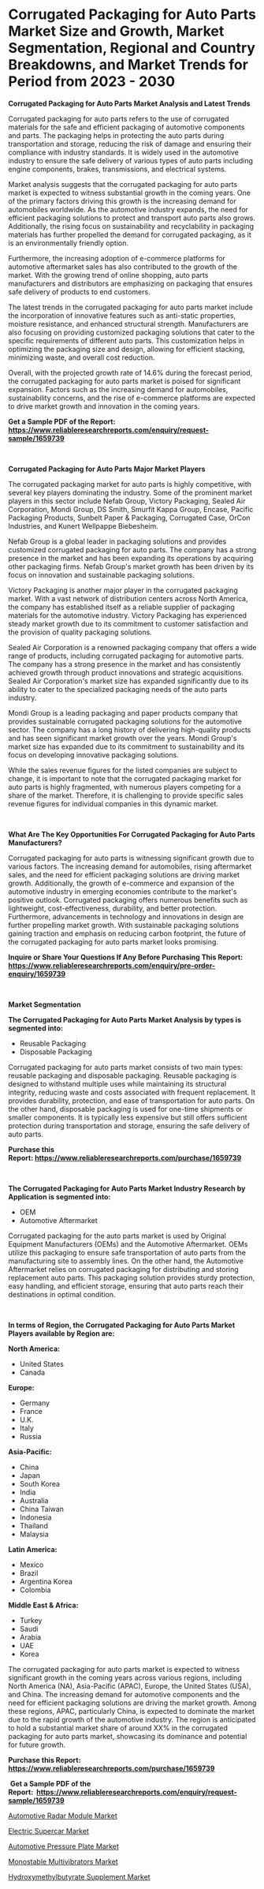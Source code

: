 <p><h1>Corrugated Packaging for Auto Parts Market Size and Growth, Market Segmentation, Regional and Country Breakdowns, and Market Trends for Period from 2023 -  2030</h1></p><p><strong>Corrugated Packaging for Auto Parts Market Analysis and Latest Trends</strong></p>
<p><p>Corrugated packaging for auto parts refers to the use of corrugated materials for the safe and efficient packaging of automotive components and parts. The packaging helps in protecting the auto parts during transportation and storage, reducing the risk of damage and ensuring their compliance with industry standards. It is widely used in the automotive industry to ensure the safe delivery of various types of auto parts including engine components, brakes, transmissions, and electrical systems.</p><p>Market analysis suggests that the corrugated packaging for auto parts market is expected to witness substantial growth in the coming years. One of the primary factors driving this growth is the increasing demand for automobiles worldwide. As the automotive industry expands, the need for efficient packaging solutions to protect and transport auto parts also grows. Additionally, the rising focus on sustainability and recyclability in packaging materials has further propelled the demand for corrugated packaging, as it is an environmentally friendly option.</p><p>Furthermore, the increasing adoption of e-commerce platforms for automotive aftermarket sales has also contributed to the growth of the market. With the growing trend of online shopping, auto parts manufacturers and distributors are emphasizing on packaging that ensures safe delivery of products to end customers.</p><p>The latest trends in the corrugated packaging for auto parts market include the incorporation of innovative features such as anti-static properties, moisture resistance, and enhanced structural strength. Manufacturers are also focusing on providing customized packaging solutions that cater to the specific requirements of different auto parts. This customization helps in optimizing the packaging size and design, allowing for efficient stacking, minimizing waste, and overall cost reduction.</p><p>Overall, with the projected growth rate of 14.6% during the forecast period, the corrugated packaging for auto parts market is poised for significant expansion. Factors such as the increasing demand for automobiles, sustainability concerns, and the rise of e-commerce platforms are expected to drive market growth and innovation in the coming years.</p></p>
<p><strong>Get a Sample PDF of the Report:&nbsp; <a href="https://www.reliableresearchreports.com/enquiry/request-sample/1659739">https://www.reliableresearchreports.com/enquiry/request-sample/1659739</a></strong></p>
<p>&nbsp;</p>
<p><strong>Corrugated Packaging for Auto Parts Major Market Players</strong></p>
<p><p>The corrugated packaging market for auto parts is highly competitive, with several key players dominating the industry. Some of the prominent market players in this sector include Nefab Group, Victory Packaging, Sealed Air Corporation, Mondi Group, DS Smith, Smurfit Kappa Group, Encase, Pacific Packaging Products, Sunbelt Paper & Packaging, Corrugated Case, OrCon Industries, and Kunert Wellpappe Biebesheim.</p><p>Nefab Group is a global leader in packaging solutions and provides customized corrugated packaging for auto parts. The company has a strong presence in the market and has been expanding its operations by acquiring other packaging firms. Nefab Group's market growth has been driven by its focus on innovation and sustainable packaging solutions.</p><p>Victory Packaging is another major player in the corrugated packaging market. With a vast network of distribution centers across North America, the company has established itself as a reliable supplier of packaging materials for the automotive industry. Victory Packaging has experienced steady market growth due to its commitment to customer satisfaction and the provision of quality packaging solutions.</p><p>Sealed Air Corporation is a renowned packaging company that offers a wide range of products, including corrugated packaging for automotive parts. The company has a strong presence in the market and has consistently achieved growth through product innovations and strategic acquisitions. Sealed Air Corporation's market size has expanded significantly due to its ability to cater to the specialized packaging needs of the auto parts industry.</p><p>Mondi Group is a leading packaging and paper products company that provides sustainable corrugated packaging solutions for the automotive sector. The company has a long history of delivering high-quality products and has seen significant market growth over the years. Mondi Group's market size has expanded due to its commitment to sustainability and its focus on developing innovative packaging solutions.</p><p>While the sales revenue figures for the listed companies are subject to change, it is important to note that the corrugated packaging market for auto parts is highly fragmented, with numerous players competing for a share of the market. Therefore, it is challenging to provide specific sales revenue figures for individual companies in this dynamic market.</p></p>
<p>&nbsp;</p>
<p><strong>What Are The Key Opportunities For Corrugated Packaging for Auto Parts Manufacturers?</strong></p>
<p><p>Corrugated packaging for auto parts is witnessing significant growth due to various factors. The increasing demand for automobiles, rising aftermarket sales, and the need for efficient packaging solutions are driving market growth. Additionally, the growth of e-commerce and expansion of the automotive industry in emerging economies contribute to the market's positive outlook. Corrugated packaging offers numerous benefits such as lightweight, cost-effectiveness, durability, and better protection. Furthermore, advancements in technology and innovations in design are further propelling market growth. With sustainable packaging solutions gaining traction and emphasis on reducing carbon footprint, the future of the corrugated packaging for auto parts market looks promising.</p></p>
<p><strong>Inquire or Share Your Questions If Any Before Purchasing This Report: <a href="https://www.reliableresearchreports.com/enquiry/pre-order-enquiry/1659739">https://www.reliableresearchreports.com/enquiry/pre-order-enquiry/1659739</a></strong></p>
<p>&nbsp;</p>
<p><strong>Market Segmentation</strong></p>
<p><strong>The Corrugated Packaging for Auto Parts Market Analysis by types is segmented into:</strong></p>
<p><ul><li>Reusable Packaging</li><li>Disposable Packaging</li></ul></p>
<p><p>Corrugated packaging for auto parts market consists of two main types: reusable packaging and disposable packaging. Reusable packaging is designed to withstand multiple uses while maintaining its structural integrity, reducing waste and costs associated with frequent replacement. It provides durability, protection, and ease of transportation for auto parts. On the other hand, disposable packaging is used for one-time shipments or smaller components. It is typically less expensive but still offers sufficient protection during transportation and storage, ensuring the safe delivery of auto parts.</p></p>
<p><strong>Purchase this Report:&nbsp;<a href="https://www.reliableresearchreports.com/purchase/1659739">https://www.reliableresearchreports.com/purchase/1659739</a></strong></p>
<p>&nbsp;</p>
<p><strong>The Corrugated Packaging for Auto Parts Market Industry Research by Application is segmented into:</strong></p>
<p><ul><li>OEM</li><li>Automotive Aftermarket</li></ul></p>
<p><p>Corrugated packaging for the auto parts market is used by Original Equipment Manufacturers (OEMs) and the Automotive Aftermarket. OEMs utilize this packaging to ensure safe transportation of auto parts from the manufacturing site to assembly lines. On the other hand, the Automotive Aftermarket relies on corrugated packaging for distributing and storing replacement auto parts. This packaging solution provides sturdy protection, easy handling, and efficient storage, ensuring that auto parts reach their destinations in optimal condition.</p></p>
<p>&nbsp;</p>
<p><strong>In terms of Region, the Corrugated Packaging for Auto Parts Market Players available by Region are:</strong></p>
<p>
    <p> <strong> North America: </strong>
        <ul>
            <li>United States</li>
            <li>Canada</li>
        </ul>
        </p> 
    <p> <strong> Europe: </strong>
        <ul>
            <li>Germany</li>
            <li>France</li>
            <li>U.K.</li>
            <li>Italy</li>
            <li>Russia</li>
        </ul>
        </p> 
    <p> <strong> Asia-Pacific: </strong>
        <ul>
            <li>China</li>
            <li>Japan</li>
            <li>South Korea</li>
            <li>India</li>
            <li>Australia</li>
            <li>China Taiwan</li>
            <li>Indonesia</li>
            <li>Thailand</li>
            <li>Malaysia</li>
        </ul>
        </p> 
    <p> <strong> Latin America: </strong>
        <ul>
            <li>Mexico</li>
            <li>Brazil</li>
            <li>Argentina Korea</li>
            <li>Colombia</li>
        </ul>
        </p> 
    <p> <strong> Middle East & Africa: </strong>
        <ul>
            <li>Turkey</li>
            <li>Saudi</li>
            <li>Arabia</li>
            <li>UAE</li>
            <li>Korea</li>
        </ul>
    </p>
    </p>
<p><p>The corrugated packaging for auto parts market is expected to witness significant growth in the coming years across various regions, including North America (NA), Asia-Pacific (APAC), Europe, the United States (USA), and China. The increasing demand for automotive components and the need for efficient packaging solutions are driving the market growth. Among these regions, APAC, particularly China, is expected to dominate the market due to the rapid growth of the automotive industry. The region is anticipated to hold a substantial market share of around XX% in the corrugated packaging for auto parts market, showcasing its dominance and potential for future growth.</p></p>
<p><strong>Purchase this Report: <a href="https://www.reliableresearchreports.com/purchase/1659739">https://www.reliableresearchreports.com/purchase/1659739</a></strong></p>
<p>&nbsp;<strong>Get a Sample PDF of the Report:&nbsp;&nbsp;<a href="https://www.reliableresearchreports.com/enquiry/request-sample/1659739">https://www.reliableresearchreports.com/enquiry/request-sample/1659739</a></strong></p>
<p><strong></strong></p>
<p><p><a href="https://www.linkedin.com/pulse/automotive-radar-module-market-size-2023-2030-global-industrial/">Automotive Radar Module Market</a></p><p><a href="https://medium.com/@royalhoeger626/electric-supercar-market-size-growth-forecast-2023-2030-e3c909112558">Electric Supercar Market</a></p><p><a href="https://www.linkedin.com/pulse/automotive-pressure-plate-market-size-share-global-analysis/">Automotive Pressure Plate Market</a></p><p><a href="https://medium.com/@fire.honor.safe/monostable-multivibrators-market-size-growth-forecast-2023-2030-32313db0b8d8">Monostable Multivibrators Market</a></p><p><a href="https://www.linkedin.com/pulse/hydroxymethylbutyrate-supplement-market-size-2023-2030-global/">Hydroxymethylbutyrate Supplement Market</a></p></p>